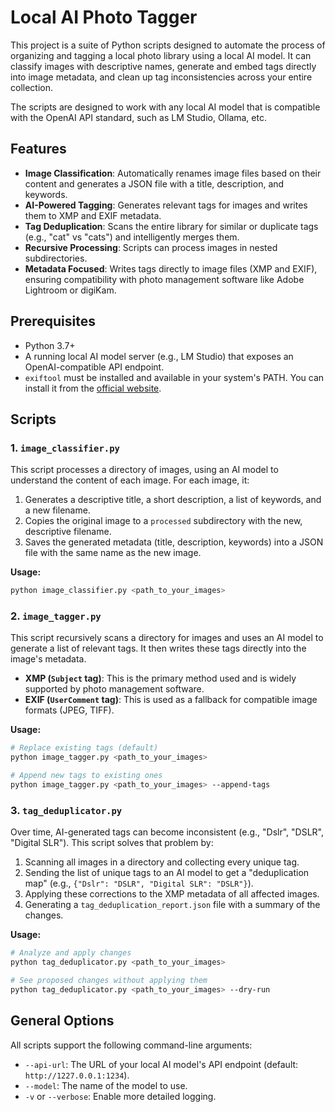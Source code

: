 # Local AI Photo Tagger

This project is a suite of Python scripts designed to automate the process of organizing and tagging a local photo library using a local AI model. It can classify images with descriptive names, generate and embed tags directly into image metadata, and clean up tag inconsistencies across your entire collection.

The scripts are designed to work with any local AI model that is compatible with the OpenAI API standard, such as LM Studio, Ollama, etc.

## Features

-   **Image Classification**: Automatically renames image files based on their content and generates a JSON file with a title, description, and keywords.
-   **AI-Powered Tagging**: Generates relevant tags for images and writes them to XMP and EXIF metadata.
-   **Tag Deduplication**: Scans the entire library for similar or duplicate tags (e.g., "cat" vs "cats") and intelligently merges them.
-   **Recursive Processing**: Scripts can process images in nested subdirectories.
-   **Metadata Focused**: Writes tags directly to image files (XMP and EXIF), ensuring compatibility with photo management software like Adobe Lightroom or digiKam.

## Prerequisites

-   Python 3.7+
-   A running local AI model server (e.g., LM Studio) that exposes an OpenAI-compatible API endpoint.
-   `exiftool` must be installed and available in your system's PATH. You can install it from the [official website](https://exiftool.org/install.html).

## Scripts

### 1. `image_classifier.py`

This script processes a directory of images, using an AI model to understand the content of each image. For each image, it:

1.  Generates a descriptive title, a short description, a list of keywords, and a new filename.
2.  Copies the original image to a `processed` subdirectory with the new, descriptive filename.
3.  Saves the generated metadata (title, description, keywords) into a JSON file with the same name as the new image.

**Usage:**

```bash
python image_classifier.py <path_to_your_images>
```

### 2. `image_tagger.py`

This script recursively scans a directory for images and uses an AI model to generate a list of relevant tags. It then writes these tags directly into the image's metadata.

-   **XMP (`Subject` tag)**: This is the primary method used and is widely supported by photo management software.
-   **EXIF (`UserComment` tag)**: This is used as a fallback for compatible image formats (JPEG, TIFF).

**Usage:**

```bash
# Replace existing tags (default)
python image_tagger.py <path_to_your_images>

# Append new tags to existing ones
python image_tagger.py <path_to_your_images> --append-tags
```

### 3. `tag_deduplicator.py`

Over time, AI-generated tags can become inconsistent (e.g., "Dslr", "DSLR", "Digital SLR"). This script solves that problem by:

1.  Scanning all images in a directory and collecting every unique tag.
2.  Sending the list of unique tags to an AI model to get a "deduplication map" (e.g., `{"Dslr": "DSLR", "Digital SLR": "DSLR"}`).
3.  Applying these corrections to the XMP metadata of all affected images.
4.  Generating a `tag_deduplication_report.json` file with a summary of the changes.

**Usage:**

```bash
# Analyze and apply changes
python tag_deduplicator.py <path_to_your_images>

# See proposed changes without applying them
python tag_deduplicator.py <path_to_your_images> --dry-run
```

## General Options

All scripts support the following command-line arguments:

-   `--api-url`: The URL of your local AI model's API endpoint (default: `http://1227.0.0.1:1234`).
-   `--model`: The name of the model to use.
-   `-v` or `--verbose`: Enable more detailed logging.
